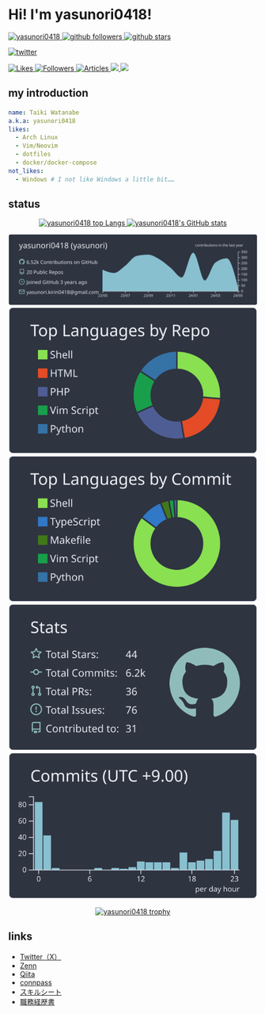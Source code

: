 # Hi! I'm yasunori0418!

<p align="left">
  <a href="https://github.com/yasunori0418/yasunori0418/">
    <img
      alt="yasunori0418"
      src="https://komarev.com/ghpvc/?username=yasunori0418"
    />
  </a>
  <a href="https://github.com/yasunori0418">
    <img
      alt="github followers"
      height="20"
      src="https://img.shields.io/github/followers/yasunori0418?label=follow&logo=github&style=flat"
    />
  </a>
  <a href="https://github.com/yasunori0418">
    <img
      alt="github stars"
      height="20"
      src="https://img.shields.io/github/stars/yasunori0418?logo=github&style=flat"
    />
  </a>
</p>

<p align="left">
  <a href="http://x.com/YKirin0418">
    <img
      alt="twitter"
      height="20"
      src="https://img.shields.io/twitter/follow/yasunori0418?style=flat&logo=x"
    />
  </a>
</p>

<p align="left">
  <a href="https://zenn.dev/yasunori_kirin">
    <img height="20" src="https://badgen.org/img/zenn/yasunori_kirin/likes?style=plastic" alt="Likes" />
  </a>
  <a href="https://zenn.dev/yasunori_kirin">
    <img height="20" src="https://badgen.org/img/zenn/yasunori_kirin/followers?style=plastic" alt="Followers" />
  </a>
  <a href="https://zenn.dev/yasunori_kirin">
    <img height="20" src="https://badgen.org/img/zenn/yasunori_kirin/articles?style=plastic" alt="Articles" />
  </a>
  <a href="http://qiita.com/yasunori-kirin0418">
    <img height="20" src="https://qiita-badge.apiapi.app/s/yasunori-kirin0418/contributions.svg" />
  </a>
  <a href="http://qiita.com/yasunori-kirin0418">
    <img height="20" src="https://qiita-badge.apiapi.app/s/yasunori-kirin0418/posts.svg" />
  </a>
</p>

## my introduction

```yaml
name: Taiki Watanabe
a.k.a: yasunori0418
likes:
  - Arch Linux
  - Vim/Neovim
  - dotfiles
  - docker/docker-compose
not_likes:
  - Windows # I not like Windows a little bit……
```

## status

<div align="center">
  <a href="https://github.com/anuraghazra/github-readme-stats">
    <img
      alt="yasunori0418 top Langs"
      height="150px"
      src="https://github-readme-stats.vercel.app/api/top-langs/?username=yasunori0418&layout=compact&theme=nord"
    />
  </a>
  <a href="https://github.com/anuraghazra/github-readme-stats">
    <img
      alt="yasunori0418's GitHub stats"
      height="150px"
      src="https://github-readme-stats.vercel.app/api?username=yasunori0418&theme=nord&show_icons=true"
    />
  </a>

[![0-profile-details](https://raw.githubusercontent.com/yasunori0418/yasunori0418/main/profile-summary-card-output/nord_dark/0-profile-details.svg)](https://github.com/vn7n24fzkq/github-profile-summary-cards)
[![1-repos-per-language](https://raw.githubusercontent.com/yasunori0418/yasunori0418/main/profile-summary-card-output/nord_dark/1-repos-per-language.svg)](https://github.com/vn7n24fzkq/github-profile-summary-cards)
[![2-most-commit-language](https://raw.githubusercontent.com/yasunori0418/yasunori0418/main/profile-summary-card-output/nord_dark/2-most-commit-language.svg)](https://github.com/vn7n24fzkq/github-profile-summary-cards)
[![3-stats](https://raw.githubusercontent.com/yasunori0418/yasunori0418/main/profile-summary-card-output/nord_dark/3-stats.svg)](https://github.com/vn7n24fzkq/github-profile-summary-cards)
[![4-productive-time](https://raw.githubusercontent.com/yasunori0418/yasunori0418/main/profile-summary-card-output/nord_dark/4-productive-time.svg)](https://github.com/vn7n24fzkq/github-profile-summary-cards)

[![yasunori0418 trophy](https://github-profile-trophy.vercel.app/?username=yasunori0418&theme=nord&column=5)
](https://github.com/ryo-ma/github-profile-trophy)

</div>

## links

- [Twitter（X）](https://twitter.com/YKirin0418)
- [Zenn](https://zenn.dev/yasunori_kirin)
- [Qiita](https://qiita.com/yasunori-kirin0418)
- [connpass](https://connpass.com/user/yasunori-kirin0418/)
- [スキルシート](https://github.com/yasunori0418/yasunori0418/blob/main/skill_sheet.md)
- [職務経歴書](https://github.com/yasunori0418/yasunori0418/blob/main/job_career_history.md)
